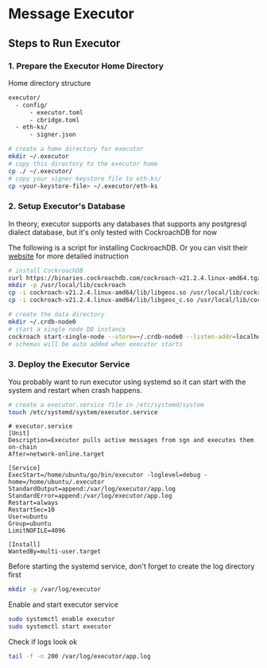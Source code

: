 # Message Executor

## Steps to Run Executor

### 1. Prepare the Executor Home Directory

Home directory structure

```sh
executor/
  - config/
      - executor.toml
      - cbridge.toml
  - eth-ks/
      - signer.json
```

```sh
# create a home directory for executor
mkdir ~/.executor
# copy this directory to the executor home
cp ./ ~/.executor/
# copy your signer keystore file to eth-ks/
cp <your-keystore-file> ~/.executor/eth-ks
```

### 2. Setup Executor's Database

In theory, executor supports any databases that supports any postgresql dialect database, but it's only tested with CockroachDB for now

The following is a script for installing CockroachDB. Or you can visit their [website](https://www.cockroachlabs.com/docs/v21.2/install-cockroachdb-linux) for more detailed instruction

```sh
# install CockroachDB
curl https://binaries.cockroachdb.com/cockroach-v21.2.4.linux-amd64.tgz | tar -xz && sudo cp -i cockroach-v21.2.4.linux-amd64/cockroach /usr/local/bin/
mkdir -p /usr/local/lib/cockroach
cp -i cockroach-v21.2.4.linux-amd64/lib/libgeos.so /usr/local/lib/cockroach/
cp -i cockroach-v21.2.4.linux-amd64/lib/libgeos_c.so /usr/local/lib/cockroach/
```

```sh
# create the data directory
mkdir ~/.crdb-node0
# start a single node DB instance
cockroach start-single-node --store=~/.crdb-node0 --listen-addr=localhost:26257 --http-addr=localhost:38080 --background --insecure
# schemas will be auto added when executor starts
```

### 3. Deploy the Executor Service

You probably want to run executor using systemd so it can start with the system and restart when crash happens.

```sh
# create a executor.service file in /etc/systemd/system
touch /etc/systemd/system/executor.service
```

```
# executor.service
[Unit]
Description=Executor pulls active messages from sgn and executes them on-chain
After=network-online.target

[Service]
ExecStart=/home/ubuntu/go/bin/executor -loglevel=debug -home=/home/ubuntu/.executor
StandardOutput=append:/var/log/executor/app.log
StandardError=append:/var/log/executor/app.log
Restart=always
RestartSec=10
User=ubuntu
Group=ubuntu
LimitNOFILE=4096

[Install]
WantedBy=multi-user.target
```

Before starting the systemd service, don't forget to create the log directory first

```sh
mkdir -p /var/log/executor
```

Enable and start executor service

```sh
sudo systemctl enable executor
sudo systemctl start executor
```

Check if logs look ok

```sh
tail -f -n 200 /var/log/executor/app.log
```
